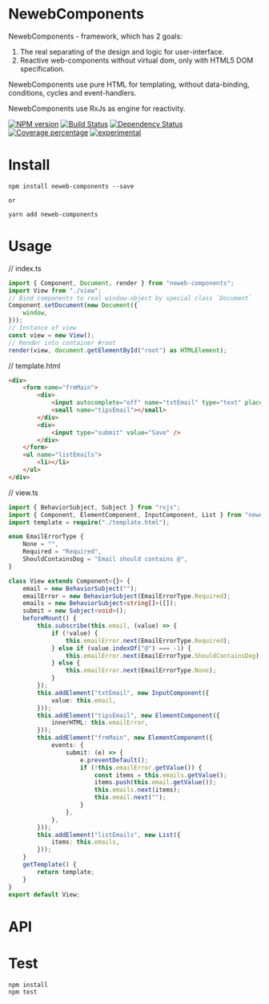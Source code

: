 # NewebComponents

NewebComponents - framework, which has 2 goals:

1. The real separating of the design and logic for user-interface.
2. Reactive web-components without virtual dom, only with HTML5 DOM specification.

NewebComponents use pure HTML for templating, without data-binding, conditions, cycles and event-handlers.

NewebComponents use RxJs as engine for reactivity.

[![NPM version][npm-image]][npm-url] [![Build Status][travis-image]][travis-url] [![Dependency Status][daviddm-image]][daviddm-url] [![Coverage percentage][coveralls-image]][coveralls-url]
[![experimental](http://badges.github.io/stability-badges/dist/experimental.svg)](http://github.com/badges/stability-badges)

# Install

    npm install neweb-components --save

    or

    yarn add neweb-components

# Usage

// index.ts

```typescript
import { Component, Document, render } from "neweb-components";
import View from "./view";
// Bind components to real window-object by special class `Document`
Component.setDocument(new Document({
    window,
}));
// Instance of view
const view = new View();
// Render into container #root
render(view, document.getElementById("root") as HTMLElement);
```

// template.html

```html
<div>
    <form name="frmMain">
        <div>
            <input autocomplete="off" name="txtEmail" type="text" placeholder="Type email" />
            <small name="tipsEmail"></small>
        </div>
        <div>
            <input type="submit" value="Save" />
        </div>
    </form>
    <ul name="listEmails">
        <li></li>
    </ul>
</div>
```

// view.ts

```typescript
import { BehaviorSubject, Subject } from "rxjs";
import { Component, ElementComponent, InputComponent, List } from "neweb-components";
import template = require("./template.html");

enum EmailErrorType {
    None = "",
    Required = "Required",
    ShouldContainsDog = "Email should contains @",
}

class View extends Component<{}> {
    email = new BehaviorSubject("");
    emailError = new BehaviorSubject(EmailErrorType.Required);
    emails = new BehaviorSubject<string[]>([]);
    submit = new Subject<void>();
    beforeMount() {
        this.subscribe(this.email, (value) => {
            if (!value) {
                this.emailError.next(EmailErrorType.Required);
            } else if (value.indexOf("@") === -1) {
                this.emailError.next(EmailErrorType.ShouldContainsDog);
            } else {
                this.emailError.next(EmailErrorType.None);
            }
        });
        this.addElement("txtEmail", new InputComponent({
            value: this.email,
        }));
        this.addElement("tipsEmail", new ElementComponent({
            innerHTML: this.emailError,
        }));
        this.addElement("frmMain", new ElementComponent({
            events: {
                submit: (e) => {
                    e.preventDefault();
                    if (!this.emailError.getValue()) {
                        const items = this.emails.getValue();
                        items.push(this.email.getValue());
                        this.emails.next(items);
                        this.email.next("");
                    }
                },
            },
        }));
        this.addElement("listEmails", new List({
            items: this.emails,
        }));
    }
    getTemplate() {
        return template;
    }
}
export default View;

```

# API



# Test

    npm install
    npm test

[npm-image]: https://badge.fury.io/js/neweb-components.svg
[npm-url]: https://npmjs.org/package/neweb-components
[travis-image]: https://travis-ci.org/newebio/neweb-components.svg?branch=master
[travis-url]: https://travis-ci.org/newebio/neweb-components
[daviddm-image]: https://david-dm.org/newebio/neweb-components.svg?theme=shields.io
[daviddm-url]: https://david-dm.org/newebio/neweb-components
[coveralls-image]: https://coveralls.io/repos/newebio/neweb-components/badge.svg
[coveralls-url]: https://coveralls.io/r/newebio/neweb-components